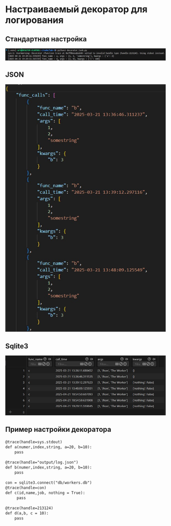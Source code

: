 # Настраиваемый декоратор для логирования
## Стандартная настройка
<img src="https://raw.githubusercontent.com/ArtemijKarandashov/term4/refs/heads/main/prog/lab-3/sc/stdout.jpg"/>

## JSON
<img src="https://raw.githubusercontent.com/ArtemijKarandashov/term4/refs/heads/main/prog/lab-3/sc/json.jpg"/>

## Sqlite3
<img src="https://raw.githubusercontent.com/ArtemijKarandashov/term4/refs/heads/main/prog/lab-3/sc/sqlite3.jpg"/>

## Пример настройки декоратора

```
@trace(handle=sys.stdout)
def a(numer,index,string, a=20, b=10):
    pass

@trace(handle="output/log.json")
def b(numer,index,string, a=20, b=10):
    pass

con = sqlite3.connect("db/workers.db")
@trace(handle=con)
def c(id,name,job, nothing = True):
     pass

@trace(handle=213124)
def d(a,b, c = 10):
    pass
```
